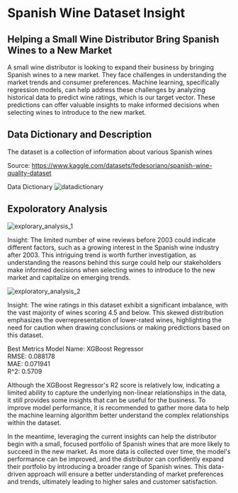 # Spanish Wine Dataset Insight
## Helping a Small Wine Distributor Bring Spanish Wines to a New Market

A small wine distributor is looking to expand their business by bringing Spanish wines to a new market. They face challenges in understanding the market trends and consumer preferences. Machine learning, specifically regression models, can help address these challenges by analyzing historical data to predict wine ratings, which is our target vector. These predictions can offer valuable insights to make informed decisions when selecting wines to introduce to the new market.

## Data Dictionary and Description
The dataset is a collection of information about various Spanish wines

Source: https://www.kaggle.com/datasets/fedesoriano/spanish-wine-quality-dataset

Data Dictionary
![datadictionary](https://user-images.githubusercontent.com/110209769/231904639-38a2f519-a09b-4b3f-8446-69766a39d3a7.png)



## Expoloratory Analysis
![explorary_analysis_1](https://user-images.githubusercontent.com/110209769/231904659-e8e288cf-fd86-421a-89a3-712b9849b130.png)

Insight: The limited number of wine reviews before 2003 could indicate different factors, such as a growing interest in the Spanish wine industry after 2003. This intriguing trend is worth further investigation, as understanding the reasons behind this surge could help our stakeholders make informed decisions when selecting wines to introduce to the new market and capitalize on emerging trends.

![exploratory_analysis_2](https://user-images.githubusercontent.com/110209769/231904684-4b20b71e-497e-4027-b883-a65782393d6f.png)

Insight: The wine ratings in this dataset exhibit a significant imbalance, with the vast majority of wines scoring 4.5 and below. This skewed distribution emphasizes the overrepresentation of lower-rated wines, highlighting the need for caution when drawing conclusions or making predictions based on this dataset.

Best Metrics
Model Name: XGBoost Regressor	
RMSE: 0.088178	
MAE: 0.071941	
R^2: 0.5709

Although the XGBoost Regressor's R2 score is relatively low, indicating a limited ability to capture the underlying non-linear relationships in the data, it still provides some insights that can be useful for the business. To improve model performance, it is recommended to gather more data to help the machine learning algorithm better understand the complex relationships within the dataset.

In the meantime, leveraging the current insights can help the distributor begin with a small, focused portfolio of Spanish wines that are more likely to succeed in the new market. As more data is collected over time, the model's performance can be improved, and the distributor can confidently expand their portfolio by introducing a broader range of Spanish wines. This data-driven approach will ensure a better understanding of market preferences and trends, ultimately leading to higher sales and customer satisfaction.

